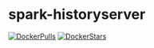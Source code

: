 # spark-historyserver

[![DockerPulls](https://img.shields.io/docker/pulls/honomoa/spark-historyserver.svg)](https://registry.hub.docker.com/u/honomoa/spark-historyserver/)
[![DockerStars](https://img.shields.io/docker/stars/honomoa/spark-historyserver.svg)](https://registry.hub.docker.com/u/honomoa/spark-historyserver/)

